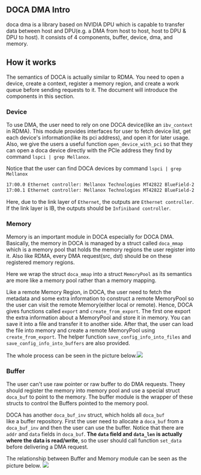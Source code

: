 ## DOCA DMA Intro
doca dma is a library based on NVIDIA DPU
which is capable to transfer data between
host and DPU(e.g. a DMA from host to host, 
host to DPU & DPU to host).
It consists of 4 components, buffer, device, dma,
and memory.

## How it works
The semantics of DOCA is actually similar to RDMA. You need
to open a device, create a context, register a memory region, and create a work queue before sending requests to it. The document will introduce the components in this section.

### Device
To use DMA, the user need to rely on one DOCA device(like an `ibv_context` in RDMA). This module provides interfaces for 
user to fetch device list, get each device's information(like its pci address), 
and open it for later usage. Also, we give the users a useful 
function `open_device_with_pci` so that they can open a doca device 
directly with the PCIe address they find by command `lspci | grep Mellanox`.

Notice that the user can find DOCA devices by command `lspci | grep Mellanox`
```bash
17:00.0 Ethernet controller: Mellanox Technologies MT42822 BlueField-2 integrated ConnectX-6 Dx network controller (rev 01)
17:00.1 Ethernet controller: Mellanox Technologies MT42822 BlueField-2 integrated ConnectX-6 Dx network controller (rev 01)
```

Here, due to the link layer of `Ethernet`, the outputs are `Ethernet controller`. If the link layer is IB, the outputs should be `Infiniband controller`.

### Memory
Memory is an important module in DOCA especially for DOCA DMA. Basically,
the memory in DOCA is managed by a struct called `doca_mmap` which is a
memory pool that holds the memory regions the user register into it. Also like 
RDMA, every DMA request(src, dst) should be on these registered memory
regions.

Here we wrap the struct `doca_mmap` into a struct `MemoryPool` as its
semantics are more like a memory pool rather than a memory mapping.

Like a remote Memory Region, in DOCA, the user need to fetch the metadata and
some extra information to construct a remote MemoryPool so the user can visit
the remote Memory(either local or remote). Hence, DOCA gives functions
called `export` and `create_from_export`. The first one export the extra
information about a MemoryPool and store it in memory. You can save it into
a file and transfer it to another side. After that, the user can load the file
into memory and create a remote MemoryPool using `create_from_export`.
The helper function `save_config_info_into_files` and `save_config_info_into_buffers`
are also provided.

The whole process can be seen in the picture below.![](https://docs.nvidia.com/doca/sdk/doca-core-programming-guide/graphics/doca-mmap-diagram.png)

### Buffer
The user can't use raw pointer or raw buffer to do DMA requests.
Theey should register the memory into memory pool and use a special 
struct `doca_buf` to point to the memory. The buffer module is the wrapper of these structs to control the Buffers pointed to the memory pool.

DOCA has another `doca_buf_inv` struct, which holds all `doca_buf`  
like a buffer repository. First the user need to allocate a `doca_buf`
from a `doca_buf_inv` and then the user can use the buffer. Notice that
there are `addr` and `data` fields in `doca_buf`. **The `data` field and `data_len`
is actually where the data is read/write**, so the user should call function `set_data`
before delivering a DMA request.

The relationship between Buffer and Memory module can be seen as the picture below.
![](https://docs.nvidia.com/doca/sdk/doca-core-programming-guide/graphics/doca-memory-subsystem-diagram.png)